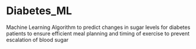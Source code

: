 # Diabetes_ML
Machine Learning Algorithm to predict changes in sugar levels for diabetes patients to ensure efficient meal planning and timing of exercise to prevent escalation of blood sugar 
